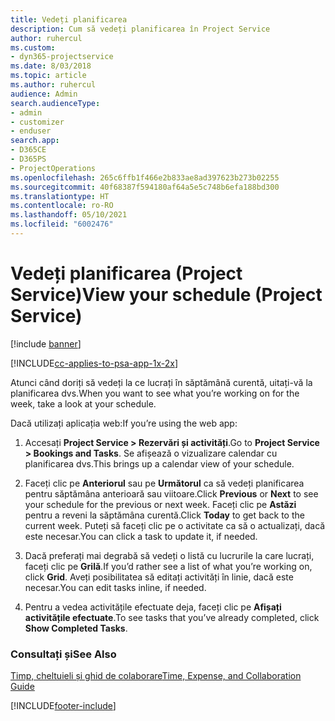```yaml
---
title: Vedeți planificarea
description: Cum să vedeți planificarea în Project Service
author: ruhercul
ms.custom:
- dyn365-projectservice
ms.date: 8/03/2018
ms.topic: article
ms.author: ruhercul
audience: Admin
search.audienceType:
- admin
- customizer
- enduser
search.app:
- D365CE
- D365PS
- ProjectOperations
ms.openlocfilehash: 265c6ffb1f466e2b833ae8ad397623b273b02255
ms.sourcegitcommit: 40f68387f594180af64a5e5c748b6efa188bd300
ms.translationtype: HT
ms.contentlocale: ro-RO
ms.lasthandoff: 05/10/2021
ms.locfileid: "6002476"
---
```

# <a name="view-your-schedule-project-service"></a><span data-ttu-id="f06ef-103">Vedeți planificarea (Project Service)</span><span class="sxs-lookup"><span data-stu-id="f06ef-103">View your schedule (Project Service)</span></span>

[!include [banner](../includes/psa-now-project-operations.md)]

[!INCLUDE[cc-applies-to-psa-app-1x-2x](../includes/cc-applies-to-psa-app-1x-2x.md)]

<span data-ttu-id="f06ef-104">Atunci când doriți să vedeți la ce lucrați în săptămână curentă, uitați-vă la planificarea dvs.</span><span class="sxs-lookup"><span data-stu-id="f06ef-104">When you want to see what you’re working on for the week, take a look at your schedule.</span></span>  
  
 <span data-ttu-id="f06ef-105">Dacă utilizați aplicația web:</span><span class="sxs-lookup"><span data-stu-id="f06ef-105">If you’re using the web app:</span></span>  
  
1.  <span data-ttu-id="f06ef-106">Accesați **Project Service > Rezervări și activități**.</span><span class="sxs-lookup"><span data-stu-id="f06ef-106">Go to **Project Service > Bookings and Tasks**.</span></span> <span data-ttu-id="f06ef-107">Se afișează o vizualizare calendar cu planificarea dvs.</span><span class="sxs-lookup"><span data-stu-id="f06ef-107">This brings up a calendar view of your schedule.</span></span>  
  
2.  <span data-ttu-id="f06ef-108">Faceți clic pe **Anteriorul** sau pe **Următorul** ca să vedeți planificarea pentru săptămâna anterioară sau viitoare.</span><span class="sxs-lookup"><span data-stu-id="f06ef-108">Click **Previous** or **Next** to see your schedule for the previous or next week.</span></span> <span data-ttu-id="f06ef-109">Faceți clic pe **Astăzi** pentru a reveni la săptămâna curentă.</span><span class="sxs-lookup"><span data-stu-id="f06ef-109">Click **Today** to get back to the current week.</span></span> <span data-ttu-id="f06ef-110">Puteți să faceți clic pe o activitate ca să o actualizați, dacă este necesar.</span><span class="sxs-lookup"><span data-stu-id="f06ef-110">You can click a task to update it, if needed.</span></span>  
  
3.  <span data-ttu-id="f06ef-111">Dacă preferați mai degrabă să vedeți o listă cu lucrurile la care lucrați, faceți clic pe **Grilă**.</span><span class="sxs-lookup"><span data-stu-id="f06ef-111">If you’d rather see a list of what you’re working on, click **Grid**.</span></span> <span data-ttu-id="f06ef-112">Aveți posibilitatea să editați activități în linie, dacă este necesar.</span><span class="sxs-lookup"><span data-stu-id="f06ef-112">You can edit tasks inline, if needed.</span></span>  
  
4.  <span data-ttu-id="f06ef-113">Pentru a vedea activitățile efectuate deja, faceți clic pe **Afișați activitățile efectuate**.</span><span class="sxs-lookup"><span data-stu-id="f06ef-113">To see tasks that you’ve already completed, click **Show Completed Tasks**.</span></span>  
  
### <a name="see-also"></a><span data-ttu-id="f06ef-114">Consultați și</span><span class="sxs-lookup"><span data-stu-id="f06ef-114">See Also</span></span>  
 [<span data-ttu-id="f06ef-115">Timp, cheltuieli și ghid de colaborare</span><span class="sxs-lookup"><span data-stu-id="f06ef-115">Time, Expense, and Collaboration Guide</span></span>](../psa/time-expense-collaboration-guide.md)


[!INCLUDE[footer-include](../includes/footer-banner.md)]